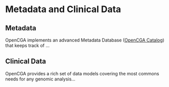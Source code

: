 # Metadata and Clinical Data

## Metadata

OpenCGA implements an advanced Metadata Database \([OpenCGA Catalog](../components-1/catalog/)\) that keeps track of ...

## Clinical Data

OpenCGA provides a rich set of data models covering the most commons needs for any genomic analysis...

